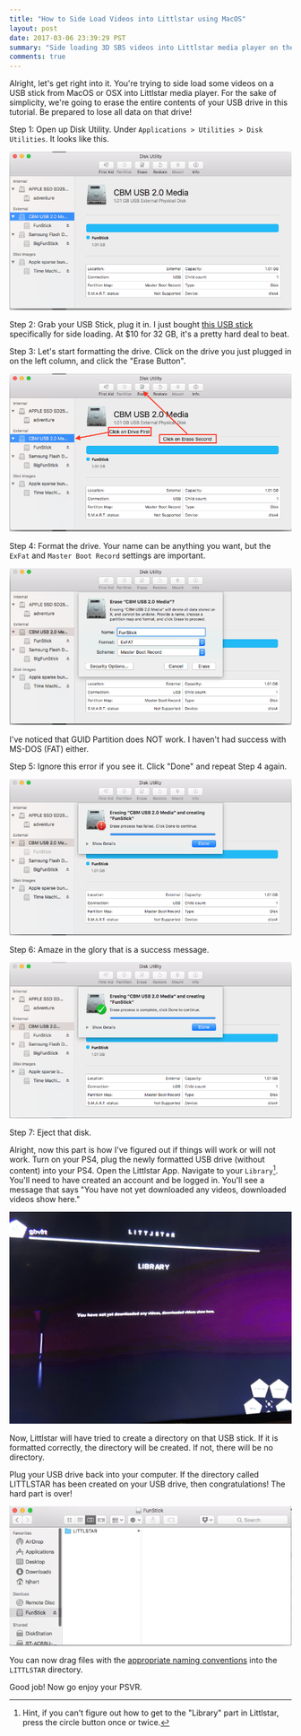 ```yaml
---
title: "How to Side Load Videos into Littlstar using MacOS"
layout: post
date: 2017-03-06 23:39:29 PST
summary: "Side loading 3D SBS videos into Littlstar media player on the PS4 can be a bit tricky. Get help here."
comments: true
---
```


<span class='newthought'>Alright, let's get right into it. You're trying to side load</span> some videos on a USB stick from MacOS or OSX into Littlstar media player. For the sake of simplicity, we're going to erase the entire contents of your USB drive in this tutorial. Be prepared to lose all data on that drive!

Step 1: Open up Disk Utility. Under `Applications > Utilities > Disk Utilities`. It looks like this.

<img src="/images/littlstar/disk_utility.png" alt="Disk Utility"/>

Step 2: Grab your USB Stick, plug it in. I just bought [this USB stick][usb_stick] specifically for side loading. At $10 for 32 GB, it's a pretty hard deal to beat.

Step 3: Let's start formatting the drive. Click on the drive you just plugged in on the left column, and click the "Erase Button".

<img src="/images/littlstar/erase_clicks.png" alt="Erase Clicks"/>

Step 4: Format the drive. Your name can be anything you want, but the `ExFat` and `Master Boot Record` settings are important.

<img src="/images/littlstar/erase_settings.png" alt="Erase Settings"/>

I've noticed that GUID Partition does NOT work. I haven't had success with MS-DOS (FAT) either.

Step 5: Ignore this error if you see it. Click "Done" and repeat Step 4 again.

<img src="/images/littlstar/error_message.png" alt="Oh noes! Erasing failed."/>

Step 6: Amaze in the glory that is a success message.

<img src="/images/littlstar/success_message.png" alt="Success!"/>

Step 7: Eject that disk.


Alright, now this part is how I've figured out if things will work or will not work. Turn on your PS4, plug the newly formatted USB drive (without content) into your PS4. Open the Littlstar App. Navigate to your `Library`[^1]. You'll need to have created an account and be logged in. You'll see a message that says "You have not yet downloaded any videos, downloaded videos show here."

<img src="/images/littlstar/littlstar_message.jpg" alt="Littlstar Message!"/>

Now, Littlstar will have tried to create a directory on that USB stick. If it is formatted correctly, the directory will be created. If not, there will be no directory.

Plug your USB drive back into your computer. If the directory called LITTLSTAR has been created on your USB drive, then congratulations! The hard part is over!

<img src="/images/littlstar/created_directory.png" alt="Even more Success!"/>

You can now drag files with the [appropriate naming conventions][naming_conventions] into the `LITTLSTAR` directory.

Good job! Now go enjoy your PSVR.

[usb_stick]: https://www.amazon.com/gp/product/B013CCTOC2/ref=as_li_ss_tl?ie=UTF8&psc=1&linkCode=ll1&tag=hjhartblog-20&linkId=5d919eca9cadfe6414cb007a3aa11d66
[naming_conventions]: http://docs.littlstar.com/display/CG/PlayStation+VR+Video+Sideloading#PlayStationVRVideoSideloading-HarddriveorUSBflashdrivesetup

[^1]: Hint, if you can't figure out how to get to the "Library" part in Littlstar, press the circle button once or twice.